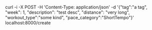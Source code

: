  curl -i -X POST -H 'Content-Type: application/json' -d '{"tag":"a tag", "week": 1, "description": "test desc", "distance": "very long", "workout_type":"some kind", "pace_category":"ShortTempo"}' localhost:8000/create


